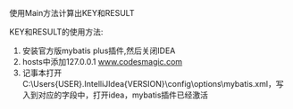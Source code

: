 使用Main方法计算出KEY和RESULT

KEY和RESULT的使用方法:
1. 安装官方版mybatis plus插件,然后关闭IDEA
2. hosts中添加127.0.0.1 www.codesmagic.com
3. 记事本打开C:\Users\{USER}\.IntelliJIdea{VERSION}\config\options\mybatis.xml，写入到对应的字段中，打开idea，mybatis插件已经激活
